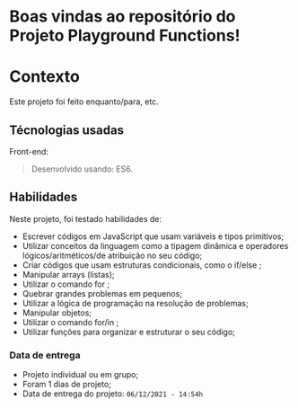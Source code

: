 # Boas vindas ao repositório do Projeto Playground Functions!
# Contexto
Este projeto foi feito enquanto/para, etc.

## Técnologias usadas

Front-end:
> Desenvolvido usando: ES6.

## Habilidades

Neste projeto, foi testado habilidades de:

- Escrever códigos em JavaScript que usam variáveis e tipos primitivos;
- Utilizar conceitos da linguagem como a tipagem dinâmica e operadores lógicos/aritméticos/de atribuição no seu código;
- Criar códigos que usam estruturas condicionais, como o if/else ;
- Manipular arrays (listas);
- Utilizar o comando for ;
- Quebrar grandes problemas em pequenos;
- Utilizar a lógica de programação na resolução de problemas;
- Manipular objetos;
- Utilizar o comando for/in ;
- Utilizar funções para organizar e estruturar o seu código;

### Data de entrega

- Projeto individual ou em grupo;
- Foram 1 dias de projeto;
- Data de entrega do projeto: `06/12/2021 - 14:54h`